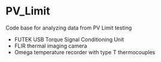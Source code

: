# PV_Limit
Code base for analyzing data from PV Limit testing

- FUTEK USB Torque Signal Conditioning Unit
- FLIR thermal imaging camera
- Omega temperature recorder with type T thermocouples
